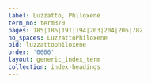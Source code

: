 ```yaml
---
label: Luzzatto, Philoxene
term_no: term370
pages: 185|186|191|194|203|204|206|782
no_spaces: LuzzattoPhiloxene
pid: luzzattophiloxene
order: '0606'
layout: generic_index_term
collection: index-headings
---
```


